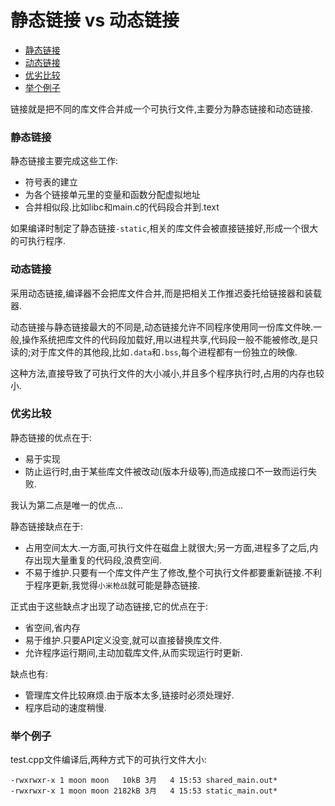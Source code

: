 静态链接 vs 动态链接
===

<!-- TOC -->

- [静态链接](#静态链接)
- [动态链接](#动态链接)
- [优劣比较](#优劣比较)
- [举个例子](#举个例子)

<!-- /TOC -->

链接就是把不同的库文件合并成一个可执行文件,主要分为静态链接和动态链接.


###  静态链接

静态链接主要完成这些工作:
* 符号表的建立
* 为各个链接单元里的变量和函数分配虚拟地址
* 合并相似段.比如libc和main.c的代码段合并到.text

如果编译时制定了静态链接```-static```,相关的库文件会被直接链接好,形成一个很大的可执行程序.

### 动态链接

采用动态链接,编译器不会把库文件合并,而是把相关工作推迟委托给链接器和装载器.


动态链接与静态链接最大的不同是,动态链接允许不同程序使用同一份库文件映.一般,操作系统把库文件的代码段加载好,用以进程共享,代码段一般不能被修改,是只读的;对于库文件的其他段,比如`.data`和`.bss`,每个进程都有一份独立的映像.

这种方法,直接导致了可执行文件的大小减小,并且多个程序执行时,占用的内存也较小.

### 优劣比较

静态链接的优点在于:
* 易于实现
* 防止运行时,由于某些库文件被改动(版本升级等),而造成接口不一致而运行失败.

我认为第二点是唯一的优点...

静态链接缺点在于:
* 占用空间太大.一方面,可执行文件在磁盘上就很大;另一方面,进程多了之后,内存出现大量重复的代码段,浪费空间.
* 不易于维护.只要有一个库文件产生了修改,整个可执行文件都要重新链接.不利于程序更新,我觉得`小米枪战`就可能是静态链接.

正式由于这些缺点才出现了动态链接,它的优点在于:
* 省空间,省内存
* 易于维护.只要API定义没变,就可以直接替换库文件.
* 允许程序运行期间,主动加载库文件,从而实现运行时更新.

缺点也有:
* 管理库文件比较麻烦.由于版本太多,链接时必须处理好.
* 程序启动的速度稍慢.

### 举个例子

test.cpp文件编译后,两种方式下的可执行文件大小:
```
-rwxrwxr-x 1 moon moon   10kB 3月   4 15:53 shared_main.out*
-rwxrwxr-x 1 moon moon 2182kB 3月   4 15:53 static_main.out*
```